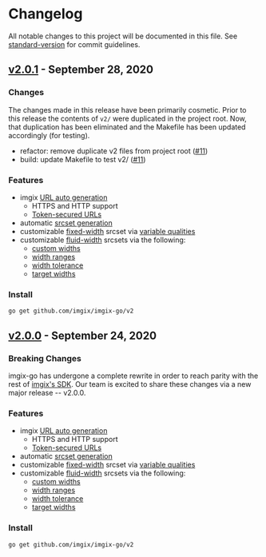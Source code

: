 # Changelog
All notable changes to this project will be documented in this file. See [standard-version](https://github.com/conventional-changelog/standard-version) for commit guidelines.

## [v2.0.1](https://github.com/imgix/imgix-go/compare/2.0.0...2.0.1) - September 28, 2020

### Changes
The changes made in this release have been primarily cosmetic. Prior to this release the contents of `v2/` were duplicated in the project root. Now, that duplication has been eliminated and the Makefile has been updated accordingly (for testing).

- refactor: remove duplicate v2 files from project root ([#11](https://github.com/imgix/imgix-go/pull/11))
- build: update Makefile to test v2/ ([#11](https://github.com/imgix/imgix-go/pull/11))

### Features
* imgix [URL auto generation](https://github.com/imgix/imgix-go#usage)
  * HTTPS and HTTP support
  * [Token-secured URLs](https://docs.imgix.com/setup/securing-images#enabling-secure-urls)
* automatic [srcset generation](https://github.com/imgix/imgix-go#srcset-generation)
* customizable [fixed-width](https://github.com/imgix/imgix-go#fixed-width-images) srcset via [variable qualities](https://github.com/imgix/imgix-go#variable-quality)
* customizable [fluid-width](https://github.com/imgix/imgix-go#fluid-width-images) srcsets via the following:
  * [custom widths](https://github.com/imgix/imgix-go#custom-widths)
  * [width ranges](https://github.com/imgix/imgix-go#width-ranges)
  * [width tolerance](https://github.com/imgix/imgix-go#width-tolerance)
  * [target widths](https://github.com/imgix/imgix-go#width-tolerance)

### Install

```
go get github.com/imgix/imgix-go/v2
```

## [v2.0.0](https://github.com/imgix/imgix-go/compare/1.0.0...2.0.0) - September 24, 2020

### Breaking Changes
imgix-go has undergone a complete rewrite in order to reach parity with the rest of [imgix's SDK](https://docs.imgix.com/libraries#client-libraries). Our team is excited to share these changes via a new major release -- v2.0.0.

### Features
* imgix [URL auto generation](https://github.com/imgix/imgix-go#usage)
  * HTTPS and HTTP support
  * [Token-secured URLs](https://docs.imgix.com/setup/securing-images#enabling-secure-urls)
* automatic [srcset generation](https://github.com/imgix/imgix-go#srcset-generation)
* customizable [fixed-width](https://github.com/imgix/imgix-go#fixed-width-images) srcset via [variable qualities](https://github.com/imgix/imgix-go#variable-quality)
* customizable [fluid-width](https://github.com/imgix/imgix-go#fluid-width-images) srcsets via the following:
  * [custom widths](https://github.com/imgix/imgix-go#custom-widths)
  * [width ranges](https://github.com/imgix/imgix-go#width-ranges)
  * [width tolerance](https://github.com/imgix/imgix-go#width-tolerance)
  * [target widths](https://github.com/imgix/imgix-go#width-tolerance)

### Install

```
go get github.com/imgix/imgix-go/v2
```
